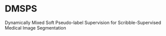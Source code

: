 # DMSPS
Dynamically Mixed Soft Pseudo-label Supervision for Scribble-Supervised Medical Image Segmentation
